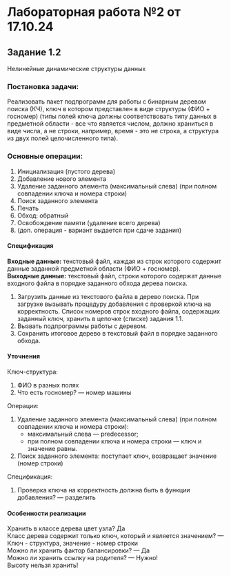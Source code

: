 # Лабораторная работа №2 от 17.10.24

## Задание 1.2
Нелинейные динамические структуры данных
### Постановка задачи:
Реализовать пакет подпрограмм для работы с бинарным деревом поиска (КЧ), ключ 
в котором представлен в виде структуры (ФИО + госномер) (типы полей ключа 
должны соответствовать типу данных в предметной области - все что является 
числом, должно храниться в виде числа, а не строки, например, время - это не 
строка, а структура из двух полей целочисленного типа).

### Основные операции:
1. Инициализация (пустого дерева)
2. Добавление нового элемента
3. Удаление заданного элемента (максимальный слева) (при полном совпадении 
ключа и номера строки)
4. Поиск заданного элемента
5. Печать
6. Обход: обратный
7. Освобождение памяти (удаление всего дерева)
8. (доп. операция - вариант выдается при сдаче задания)

#### Спецификация
**Входные данные:** текстовый файл, каждая из строк которого содержит данные 
заданной предметной области (ФИО + госномер).  
**Выходные данные:** текстовый файл, строки которого содержат данные входного 
файла в порядке заданного обхода дерева поиска.  
1. Загрузить данные из текстового файла в дерево поиска. При загрузке вызывать 
процедуру добавления с проверкой ключа на корректность. Список номеров строк 
входного файла, содержащих заданный ключ, хранить в цепочке (списке) задания 1.1.
2. Вызвать подпрограммы работы с деревом.
3. Сохранить итоговое дерево в текстовый файл в порядке заданного обхода.

#### Уточнения
Ключ-структура:
1. ФИО в разных полях  
2. Что есть госномер? — номер машины  

Операции:
1. Удаление заданного элемента (максимальный слева) (при полном совпадении
   ключа и номера строки):
    - максимальный слева — predecessor;
    - при полном совпадении ключа и номера строки — ключ и значение равны.
2. Поиск заданного элемента: поступает ключ, возвращает значение (номер строки)  

Спецификация:
1. Проверка ключа на корректность должна быть в функции добавления? — разделить  

#### Особенности реализации
Хранить в классе дерева цвет узла? Да  
Класс дерева содержит только ключ, который и является значением? — 
Ключ - структура, значение - номер строки  
Можно ли хранить фактор балансировки? — Да  
Можно ли хранить ссылку на родителя? — Нужно!  
Высоту нельзя хранить!  
